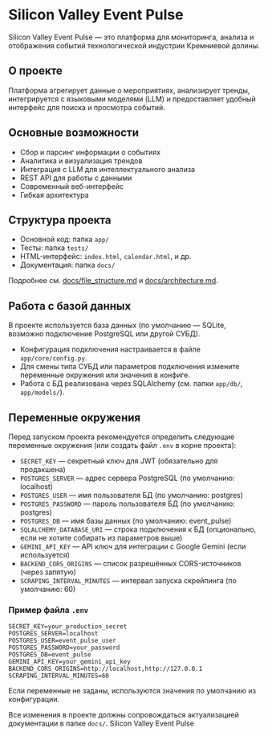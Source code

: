 # Silicon Valley Event Pulse

Silicon Valley Event Pulse — это платформа для мониторинга, анализа и отображения событий технологической индустрии Кремниевой долины.

## О проекте

Платформа агрегирует данные о мероприятиях, анализирует тренды, интегрируется с языковыми моделями (LLM) и предоставляет удобный интерфейс для поиска и просмотра событий.

## Основные возможности
- Сбор и парсинг информации о событиях
- Аналитика и визуализация трендов
- Интеграция с LLM для интеллектуального анализа
- REST API для работы с данными
- Современный веб-интерфейс
- Гибкая архитектура

## Структура проекта

- Основной код: папка `app/`
- Тесты: папка `tests/`
- HTML-интерфейс: `index.html`, `calendar.html`, и др.
- Документация: папка `docs/`

Подробнее см. [docs/file_structure.md](docs/file_structure.md) и [docs/architecture.md](docs/architecture.md).

## Работа с базой данных

В проекте используется база данных (по умолчанию — SQLite, возможно подключение PostgreSQL или другой СУБД).

- Конфигурация подключения настраивается в файле `app/core/config.py`.
- Для смены типа СУБД или параметров подключения измените переменные окружения или значения в конфиге.
- Работа с БД реализована через SQLAlchemy (см. папки `app/db/`, `app/models/`).

## Переменные окружения

Перед запуском проекта рекомендуется определить следующие переменные окружения (или создать файл `.env` в корне проекта):

- `SECRET_KEY` — секретный ключ для JWT (обязательно для продакшена)
- `POSTGRES_SERVER` — адрес сервера PostgreSQL (по умолчанию: localhost)
- `POSTGRES_USER` — имя пользователя БД (по умолчанию: postgres)
- `POSTGRES_PASSWORD` — пароль пользователя БД (по умолчанию: postgres)
- `POSTGRES_DB` — имя базы данных (по умолчанию: event_pulse)
- `SQLALCHEMY_DATABASE_URI` — строка подключения к БД (опционально, если не хотите собирать из параметров выше)
- `GEMINI_API_KEY` — API ключ для интеграции с Google Gemini (если используется)
- `BACKEND_CORS_ORIGINS` — список разрешённых CORS-источников (через запятую)
- `SCRAPING_INTERVAL_MINUTES` — интервал запуска скрейпинга (по умолчанию: 60)

### Пример файла `.env`
```
SECRET_KEY=your_production_secret
POSTGRES_SERVER=localhost
POSTGRES_USER=event_pulse_user
POSTGRES_PASSWORD=your_password
POSTGRES_DB=event_pulse
GEMINI_API_KEY=your_gemini_api_key
BACKEND_CORS_ORIGINS=http://localhost,http://127.0.0.1
SCRAPING_INTERVAL_MINUTES=60
```

Если переменные не заданы, используются значения по умолчанию из конфигурации.

Все изменения в проекте должны сопровождаться актуализацией документации в папке `docs/`.
Silicon Valley Event Pulse
